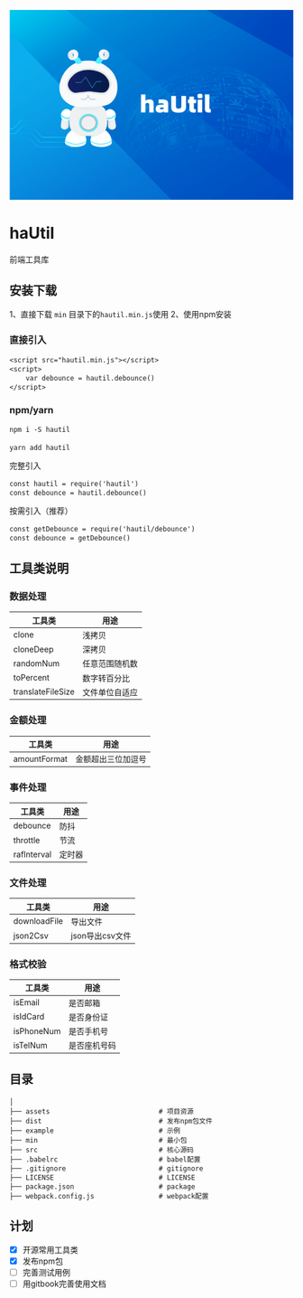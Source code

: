 ![图片](./assets/hautil.png)

# haUtil

前端工具库

## 安装下载

1、直接下载 `min` 目录下的`hautil.min.js`使用
2、使用npm安装

### 直接引入
```
<script src="hautil.min.js"></script>
<script>
    var debounce = hautil.debounce()
</script>
```
### npm/yarn
```
npm i -S hautil

yarn add hautil
```
完整引入
```
const hautil = require('hautil')
const debounce = hautil.debounce()
```
按需引入（推荐）
```
const getDebounce = require('hautil/debounce')
const debounce = getDebounce()
```

## 工具类说明

### 数据处理
| 工具类   | 用途                                           |
| ------ | ---------------------------------------------- |
|clone |    浅拷贝|
|cloneDeep |    深拷贝|
|randomNum |    任意范围随机数|
|toPercent |    数字转百分比|
|translateFileSize |    文件单位自适应|

### 金额处理
| 工具类   | 用途                                           |
| ------ | ---------------------------------------------- |
|amountFormat |    金额超出三位加逗号|
### 事件处理
| 工具类   | 用途                                           |
| ------ | ---------------------------------------------- |
|debounce |    防抖|
|throttle |    节流|
|rafInterval |    定时器|

### 文件处理
| 工具类   | 用途                                           |
| ------ | ---------------------------------------------- |
|downloadFile |    导出文件|
|json2Csv |    json导出csv文件|
### 格式校验
| 工具类   | 用途                                           |
| ------ | ---------------------------------------------- |
|isEmail |    是否邮箱|
|isIdCard |    是否身份证|
|isPhoneNum |    是否手机号|
|isTelNum |    是否座机号码|

## 目录

```  
│
├── assets                           # 项目资源
├── dist                             # 发布npm包文件
├── example                          # 示例
├── min                              # 最小包
├── src                              # 核心源码
├── .babelrc                         # babel配置
├── .gitignore                       # gitignore
├── LICENSE                          # LICENSE
├── package.json                     # package
├── webpack.config.js                # webpack配置
```

## 计划
- [x] 开源常用工具类
- [x] 发布npm包
- [ ] 完善测试用例
- [ ] 用gitbook完善使用文档